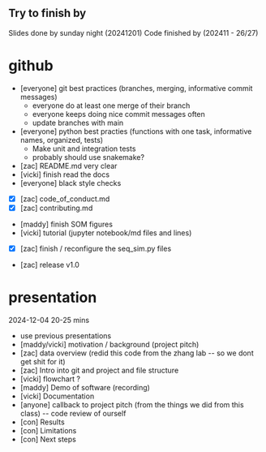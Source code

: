 ## Try to finish by
Slides done by sunday night (20241201)
Code finished by (202411 - 26/27)
# github
- [everyone] git best practices (branches, merging, informative commit messages)
    - everyone do at least one merge of their branch
    - everyone keeps doing nice commit messages often
    - update branches with main
- [everyone] python best practies (functions with one task, informative names, organized, tests)
    - Make unit and integration tests
    - probably should use snakemake?
- [zac] README.md very clear
- [vicki] finish read the docs
- [everyone] black style checks
- [x] [zac] code_of_conduct.md
- [x] [zac] contributing.md
- [maddy] finish SOM figures
- [vicki] tutorial (jupyter notebook/md files and lines)
- [x] [zac] finish / reconfigure the seq_sim.py files
- [zac] release v1.0
# presentation
2024-12-04
20-25 mins
- use previous presentations
- [maddy/vicki] motivation / background (project pitch)
- [zac] data overview (redid this code from the zhang lab -- so we dont get shit for it)
- [zac] Intro into git and project and file structure
- [vicki] flowchart ?
- [maddy] Demo of software (recording)
- [vicki] Documentation
- [anyone] callback to project pitch (from the things we did from this class) -- code review of ourself
- [con] Results
- [con] Limitations
- [con] Next steps